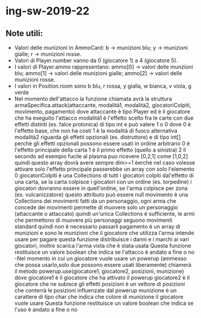 # ing-sw-2019-22

**Note utili:**
-
- Valori delle munizioni in AmmoCard: b -> munizioni blu; y -> munizioni gialle; r -> munizioni rosse.
- Valori di Player.number vanno da 0 (giocatore 1) a 4 (giocatore 5).
- I valori di Player.ammo rappresentano: ammo[0] -> valori delle munzioni blu; ammo[1] -> valori delle munizioni gialle; ammo[2] -> valori delle munizioni rosse.
- I valori in Position.room sono b blu, r rossa, y gialla, w bianca, v viola, g verde
- Nel momento dell'attacco la funzione chiamata avrà la struttura armaSpecifica.attack(attaccante, modalità1, modalità2, giocatoriColpiti, movimento, pagamento)
    dove
    attaccante è tipo Player ed è il giocatore che ha eseguito l'attacco
    modalità1 è l'effetto scelto fra le carte con due effetti distinti (es. falce protonica) di tipo int e può valere 1 o 0 dove
        0 è l'effetto base, che non ha costi
        1 è la modalità di fuoco alternativa
    modalità2 riguarda gli effetti opzionali (es. distruttore) e di tipo int[] perchè gli effetti opzionali possono essere usati in ordine arbitrario
        0 è l'effetto principale della carta
        1 è il primo effetto (quello a sinistra)
        2 il secondo
        ad esempio fucile al plasma puo ricevere [0,2,1] come [1,0,2]
        quindi questo array dovrà avere sempre dim>=1 èerchè nel caso volesse attivare solo l'effetto principale passerebbe un array con solo l'elemento 0
    giocatoriColpiti è una Collections di tutti i giocatori colpiti dal'effetto di una carta, se la carta colpisce i 
        giocatori con un ordine (es. torpedine) i giocatori dovranno essere in quell'ordine, se l'arma colpisce per 
        zona (es. vulcanizzatore) questo attributo può essere null
    movimento è una Collections dei movimenti fatti da un personaggio, ogni arma che concede dei movimenti permette di 
        muovere solo un personaggio (attaccante o attaccato) quindi un'unica Collections è sufficiente, le armi che 
        permettono di muovere più personaggi seguono movimenti standard quindi non è necessario passarli
    pagamento è un array di munizioni e sono le munizioni che il giocatore che utilizza l'arma intende usare per pagare
    questa funzione distribuisce i danni e i marchi ai vari giocatori, inoltre scarica l'arma vista che è stata usata
    Questa funzione restituisce un valore boolean che indica se l'attacco è andato a fine o no
-Nel momento in cui un giocatore vuole usare un powerup (ammesso che possa usarlo,solo due possono essere usati liberamente)
    chiamerà il metodo powerup.use(giocatore1, giocatore2, posizioni, munizione) dove
        giocatore1 è il giocatore che ha attivato il powerup
        giocatore2 è il giocatore che ne subisce gli effetti
        posizioni è un vettore di posizioni che conterrà le posizioni influenzate dal powerup
        munizione è un carattere di tipo char che indica che colore di munizione il giocatore vuole usare
    Questa funzione restituisce un valore boolean che indica se l'uso è andato a fine o no